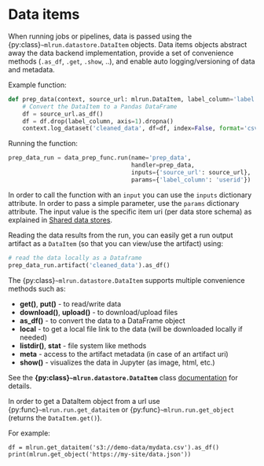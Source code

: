 # Data items

When running jobs or pipelines, data is passed using the {py:class}`~mlrun.datastore.DataItem` objects. Data items objects abstract away 
the data backend implementation, provide a set of convenience methods (`.as_df`, `.get`, `.show`, ..), and enable auto logging/versioning 
of data and metadata.

Example function:

```python
def prep_data(context, source_url: mlrun.DataItem, label_column='label'):
    # Convert the DataItem to a Pandas DataFrame
    df = source_url.as_df()
    df = df.drop(label_column, axis=1).dropna()
    context.log_dataset('cleaned_data', df=df, index=False, format='csv')
```

Running the function:

```python
prep_data_run = data_prep_func.run(name='prep_data',
                                   handler=prep_data,
                                   inputs={'source_url': source_url},
                                   params={'label_column': 'userid'})
```

In order to call the function with an `input` you can use the `inputs` dictionary attribute. In order to pass
a simple parameter, use the `params` dictionary attribute. The input value is the specific item uri 
(per data store schema) as explained in [Shared data stores](../store/datastore#shared-data-stores).

Reading the data results from the run, you can easily get a run output artifact as a `DataItem` (so that you can view/use the artifact) using:

```python
# read the data locally as a Dataframe
prep_data_run.artifact('cleaned_data').as_df()
```

The {py:class}`~mlrun.datastore.DataItem` supports multiple convenience methods such as:
* **get()**, **put()** - to read/write data
* **download()**, **upload()** - to download/upload files
* **as_df()** - to convert the data to a DataFrame object
* **local** - to get a local file link to the data (will be downloaded locally if needed)
* **listdir()**, **stat** - file system like methods
* **meta** - access to the artifact metadata (in case of an artifact uri)
* **show()** - visualizes the data in Jupyter (as image, html, etc.)

See the **{py:class}`~mlrun.datastore.DataItem`** class [documentation](../api/mlrun.datastore#mlrun.datastore.DataItem) for details.

In order to get a DataItem object from a url use {py:func}`~mlrun.run.get_dataitem` or 
{py:func}`~mlrun.run.get_object` (returns the `DataItem.get()`).

For example:

    df = mlrun.get_dataitem('s3://demo-data/mydata.csv').as_df()
    print(mlrun.get_object('https://my-site/data.json'))
